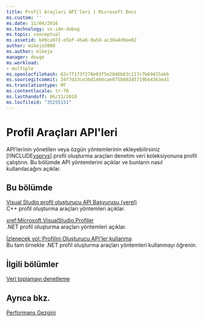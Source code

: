 ```yaml
---
title: Profil Araçları API'leri | Microsoft Docs
ms.custom: ''
ms.date: 11/04/2016
ms.technology: vs-ide-debug
ms.topic: conceptual
ms.assetid: bd9ca972-e5bf-45a6-9a5d-ac30a4d9ee02
author: mikejo5000
ms.author: mikejo
manager: douge
ms.workload:
- multiple
ms.openlocfilehash: 62c7f173f278e03f5e28d6b03c117c7b69415abb
ms.sourcegitcommit: 34f7d23ce3bd140dcae875b602d5719bb4363ed1
ms.translationtype: MT
ms.contentlocale: tr-TR
ms.lasthandoff: 06/11/2018
ms.locfileid: "35255151"
---
```

# <a name="profiling-tools-apis"></a>Profil Araçları API'leri
API'lerinin yönetilen veya özgün yöntemlerinin ekleyebilirsiniz [!INCLUDE[vsprvs](../code-quality/includes/vsprvs_md.md)] profil oluşturma araçları denetim veri koleksiyonuna profil çalıştırın. Bu bölümde API yöntemlerini açıklar ve bunların nasıl kullanılacağını açıklar.  
  
## <a name="in-this-section"></a>Bu bölümde  
 [Visual Studio profil oluşturucu API Başvurusu (yerel)](../profiling/visual-studio-profiler-api-reference-native.md)  
 C++ profil oluşturma araçları yöntemleri açıklar.  
  
 <xref:Microsoft.VisualStudio.Profiler>  
 .NET profil oluşturma araçları yöntemleri açıklar.  
  
 [İzlenecek yol: Profilini Oluşturucu API'ler kullanma](../profiling/walkthrough-using-profiler-apis.md)  
 Bu tam örnekte .NET profil oluşturma araçları yöntemleri kullanmayı öğrenin.  
  
## <a name="related-sections"></a>İlgili bölümler  
 [Veri toplamayı denetleme](../profiling/controlling-data-collection.md)  
  
## <a name="see-also"></a>Ayrıca bkz.  
 [Performans Gezgini](../profiling/performance-explorer.md)
